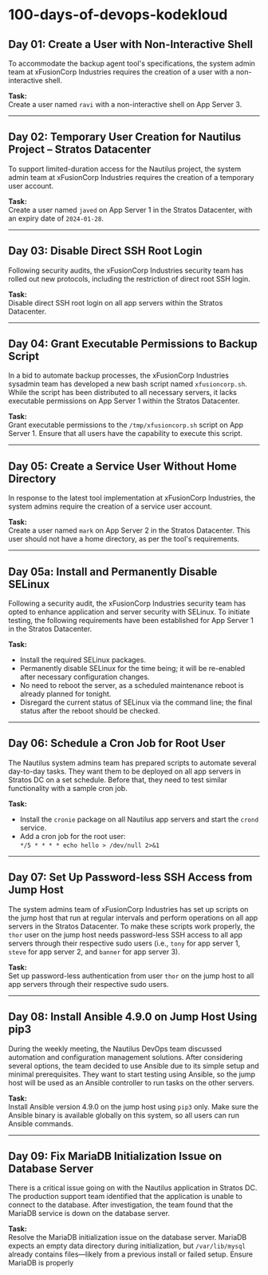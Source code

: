 # 100-days-of-devops-kodekloud

## Day 01: Create a User with Non-Interactive Shell

To accommodate the backup agent tool's specifications, the system admin team at xFusionCorp Industries requires the creation of a user with a non-interactive shell.

**Task:**  
Create a user named `ravi` with a non-interactive shell on App Server 3.

---

## Day 02: Temporary User Creation for Nautilus Project – Stratos Datacenter

To support limited-duration access for the Nautilus project, the system admin team at xFusionCorp Industries requires the creation of a temporary user account.

**Task:**  
Create a user named `javed` on App Server 1 in the Stratos Datacenter, with an expiry date of `2024-01-28`.

---

## Day 03: Disable Direct SSH Root Login

Following security audits, the xFusionCorp Industries security team has rolled out new protocols, including the restriction of direct root SSH login.

**Task:**  
Disable direct SSH root login on all app servers within the Stratos Datacenter.

---

## Day 04: Grant Executable Permissions to Backup Script

In a bid to automate backup processes, the xFusionCorp Industries sysadmin team has developed a new bash script named `xfusioncorp.sh`. While the script has been distributed to all necessary servers, it lacks executable permissions on App Server 1 within the Stratos Datacenter.

**Task:**  
Grant executable permissions to the `/tmp/xfusioncorp.sh` script on App Server 1. Ensure that all users have the capability to execute this script.

---

## Day 05: Create a Service User Without Home Directory

In response to the latest tool implementation at xFusionCorp Industries, the system admins require the creation of a service user account.

**Task:**  
Create a user named `mark` on App Server 2 in the Stratos Datacenter. This user should not have a home directory, as per the tool's requirements.

---

## Day 05a: Install and Permanently Disable SELinux

Following a security audit, the xFusionCorp Industries security team has opted to enhance application and server security with SELinux. To initiate testing, the following requirements have been established for App Server 1 in the Stratos Datacenter.

**Task:**  
- Install the required SELinux packages.  
- Permanently disable SELinux for the time being; it will be re-enabled after necessary configuration changes.  
- No need to reboot the server, as a scheduled maintenance reboot is already planned for tonight.  
- Disregard the current status of SELinux via the command line; the final status after the reboot should be checked.

---

## Day 06: Schedule a Cron Job for Root User

The Nautilus system admins team has prepared scripts to automate several day-to-day tasks. They want them to be deployed on all app servers in Stratos DC on a set schedule. Before that, they need to test similar functionality with a sample cron job.

**Task:**  
- Install the `cronie` package on all Nautilus app servers and start the `crond` service.  
- Add a cron job for the root user:  
  `*/5 * * * * echo hello > /dev/null 2>&1`

---

## Day 07: Set Up Password-less SSH Access from Jump Host

The system admins team of xFusionCorp Industries has set up scripts on the jump host that run at regular intervals and perform operations on all app servers in the Stratos Datacenter. To make these scripts work properly, the `thor` user on the jump host needs password-less SSH access to all app servers through their respective sudo users (i.e., `tony` for app server 1, `steve` for app server 2, and `banner` for app server 3).

**Task:**  
Set up password-less authentication from user `thor` on the jump host to all app servers through their respective sudo users.

---

## Day 08: Install Ansible 4.9.0 on Jump Host Using pip3

During the weekly meeting, the Nautilus DevOps team discussed automation and configuration management solutions. After considering several options, the team decided to use Ansible due to its simple setup and minimal prerequisites. They want to start testing using Ansible, so the jump host will be used as an Ansible controller to run tasks on the other servers.

**Task:**  
Install Ansible version 4.9.0 on the jump host using `pip3` only. Make sure the Ansible binary is available globally on this system, so all users can run Ansible commands.

---

## Day 09: Fix MariaDB Initialization Issue on Database Server

There is a critical issue going on with the Nautilus application in Stratos DC. The production support team identified that the application is unable to connect to the database. After investigation, the team found that the MariaDB service is down on the database server.

**Task:**  
Resolve the MariaDB initialization issue on the database server. MariaDB expects an empty data directory during initialization, but `/var/lib/mysql` already contains files—likely from a previous install or failed setup. Ensure MariaDB is properly
